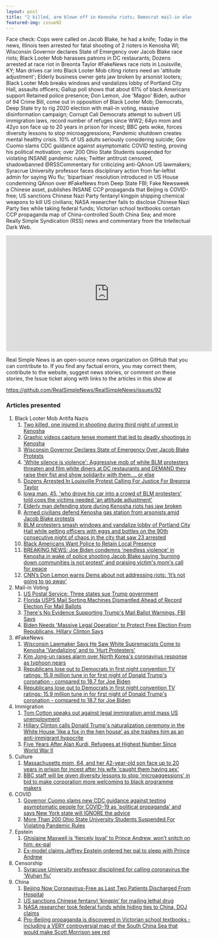 ```yaml
---
layout: post
title: "2 killed, arm blown off in Kenosha riots; Democrat mail-in election rigging; China chemical warfare"
featured-img: issue92
---
```

Face check: Cops were called on Jacob Blake, he had a knife;
Today in the news, Illinois teen arrested for fatal shooting of 2 rioters in Kenosha WI; Wisconsin Governor declares State of Emergency over Jacob Blake race riots; Black Looter Mob harasses patrons in DC restaurants; Dozens arrested at race riot in Breonta Taylor #FakeNews race riots in Louisville, KY; Man drives car into Black Looter Mob citing rioters need an 'attitude adjustment'; Elderly business owner gets jaw broken by arsonist looters; Black Looter Mob breaks windows and vandalizes lobby of Portland City Hall, assaults officers; Gallup poll shows that about 61% of black Americans support Retained police presence; Don Lemon, Joe 'Magoo' Biden, author of 94 Crime Bill, come out in opposition of Black Looter Mob; Democrats, Deep State try to rig 2020 election with mail-in voting, massive disinformation campaign; Corrupt Cali Democrats attempt to subvert US immigration laws, record number of refuges since WW2; 64yo mom and 42yo son face up to 20 years in prison for incest; BBC gets woke, forces diversity lessons to stop microaggressions; Pandemic shutdown creates mental healthy crisis. 10% of US adults seriously considering suicide; Gov Cuomo slams CDC guidance against asymptomatic COVID testing, proving his political motivation; over 200 Ohio State Students suspended for violating INSANE pandemic rules; Twitter antitrust censored, shadowbanned @RSSCommentary for criticizing anti-QAnon US lawmakers; Syracrue University professor faces disciplinary action from far-leftist admin for saying Wu flu; 'bipartisan' resolution introduced in US House condemning QAnon over #FakeNews from Deep State FBI; Fake Newsweek a Chinese asset, publishes INSANE CCP propaganda that Beijing is COVID-free; US sanctions Chinese Nazi Party fentanyl kingpin shipping chemical weapons to kill US civilians; NASA researcher fails to disclose Chinese Nazi Party ties while taking federal funds; Victorian school textbooks contain CCP propaganda map of China-controlled South China Sea; and more Really Simple Syndication (RSS) news and commentary from the Intellectual Dark Web.

<iframe width="560" height="315" src="https://www.youtube.com/embed/neeblpoFu8w
" frameborder="0" allow="accelerometer; autoplay; encrypted-media; gyroscope; picture-in-picture" allowfullscreen></iframe>

Real Simple News is an open-source news organization on GitHub that you can contribute to. If you find any factual errors, you may correct them, contribute to the website, suggest news stories, or comment on these stories, the Issue ticket along with links to the articles in this show at 

<https://github.com/RealSimpleNews/RealSimpleNews/issues/92>

### Articles presented

1. Black Looter Mob Antifa Nazis
   1. [Two killed, one injured in shooting during third night of unrest in Kenosha](https://nypost.com/2020/08/26/several-people-shot-on-third-night-of-unrest-in-kenosha/)
   1. [Graphic videos capture tense moment that led to deadly shootings in Kenosha](https://nypost.com/2020/08/26/videos-capture-wild-moments-that-led-to-deadly-shootings-in-kenosha/)
   1. [Wisconsin Governor Declares State of Emergency Over Jacob Blake Protests](https://www.newsweek.com/wisconsin-governor-declares-state-emergency-over-jacob-blake-protests-1527597)
   1. ['White silence is violence': Aggressive mob of white BLM protesters threaten and film white diners at DC restaurants and DEMAND they raise their fist and show solidarity with them.... or else](https://www.dailymail.co.uk/news/article-8664345/Aggressive-crowd-BLM-protesters-accost-white-diners-outside-DC-restaurants.html?ns_mchannel=rss&ns_campaign=1490&ito=1490)
   1. [Dozens Arrested In Louisville Protest Calling For Justice For Breonna Taylor](https://www.npr.org/sections/live-updates-protests-for-racial-justice/2020/08/26/906227546/at-least-64-arrested-in-louisville-protests-calling-for-justice-for-breonna-tayl?utm_medium=RSS&utm_campaign=news)
   1. [Iowa man, 45, 'who drove his car into a crowd of BLM protesters' told cops the victims needed 'an attitude adjustment'](https://www.dailymail.co.uk/news/article-8667459/Iowa-man-45-drove-car-BLM-protesters-said-victims-needed-attitude-adjustment.html?ns_mchannel=rss&ns_campaign=1490&ito=1490)
   1. [Elderly man defending store during Kenosha riots has jaw broken](https://nypost.com/2020/08/26/elderly-man-defending-store-during-kenosha-riots-has-jaw-broken/)
   1. [Armed civilians defend Kenosha gas station from arsonists amid Jacob Blake protests](https://nypost.com/2020/08/25/armed-civilians-defend-kenosha-gas-station-from-arsonists/)
   1. [BLM protesters smash windows and vandalize lobby of Portland City Hall while pelting officers with eggs and bottles on the 90th consecutive night of chaos in the city that saw 23 arrested](https://www.dailymail.co.uk/news/article-8666381/BLM-protesters-smash-windows-vandalize-lobby-Portland-City-Hall-riot-23-arrested.html?ns_mchannel=rss&ns_campaign=1490&ito=1490)
   1. [Black Americans Want Police to Retain Local Presence](https://news.gallup.com/poll/316571/black-americans-police-retain-local-presence.aspx)
   1. [BREAKING NEWS: Joe Biden condemns 'needless violence' in Kenosha in wake of police shooting Jacob Blake saying 'burning down communities is not protest' and praising victim's mom's call for peace](https://www.dailymail.co.uk/news/article-8667607/Biden-condemns-needless-violence-Kenosha.html?ns_mchannel=rss&ns_campaign=1490&ito=1490)
   1. [CNN’s Don Lemon warns Dems about not addressing riots: ‘It’s not going to go away’](https://nypost.com/2020/08/26/cnns-don-lemon-warns-dems-about-ignoring-riots-nationwide/)
1. Mail-in Voting
   1. [US Postal Service: Three states sue Trump government](https://www.bbc.com/news/world-us-canada-53914606)
   1. [Florida USPS Mail Sorting Machines Dismantled Ahead of Record Election For Mail Ballots](https://www.newsweek.com/florida-usps-mail-sorting-machines-dismantled-ahead-record-election-mail-ballots-1527825)
   1. [There's No Evidence Supporting Trump's Mail Ballot Warnings, FBI Says](https://www.npr.org/2020/08/26/906262573/theres-no-evidence-supporting-trump-s-mail-ballot-warnings-fbi-says?utm_medium=RSS&utm_campaign=news)
   1. [Biden Needs 'Massive Legal Operation' to Protect Free Election From Republicans, Hillary Clinton Says](https://www.newsweek.com/biden-needs-massive-legal-operation-protect-free-election-republicans-hillary-clinton-says-1527548)
1. #FakeNews
   1. [Wisconsin Lawmaker Says He Saw White Supremacists Come to Kenosha 'Vandalizing' and to 'Hurt Protesters'](https://www.newsweek.com/wisconsin-lawmaker-says-he-saw-white-supremacists-come-kenosha-vandalizing-hurt-protesters-1527856)
   1. [Kim Jong-un raises alarm over North Korea's coronavirus response as typhoon nears](https://www.telegraph.co.uk/news/2020/08/26/north-korean-leader-calls-coronavirus-prevention-help-typhoon/)
   1. [Republicans lose out to Democrats in first night convention TV ratings: 15.9 million tune in for first night of Donald Trump's coronation - compared to 18.7 for Joe Biden](https://techcrunch.com/2020/08/24/apple-ordered-to-not-block-epic-games-unreal-engine-but-fortnite-to-stay-off-app-store/)
   1. [Republicans lose out to Democrats in first night convention TV ratings: 15.9 million tune in for first night of Donald Trump's coronation - compared to 18.7 for Joe Biden](https://www.dailymail.co.uk/news/article-8663697/Republicans-lose-Democrats-night-convention-TV-ratings.html?ns_mchannel=rss&ns_campaign=1490&ito=1490)
1. Immigration
   1. [Tom Cotton speaks out against legal immigration amid mass US unemployment](https://nypost.com/2020/08/26/cotton-no-sense-importing-foreign-workers-amid-us-unemployment/)
   1. [Hillary Clinton calls Donald Trump's naturalization ceremony in the White House 'like a fox in the hen house' as she trashes him as an anti-immigrant hypocrite](https://www.dailymail.co.uk/news/article-8667425/Hillary-Clinton-calls-Trump-anti-immigrant-hypocrite-holding-naturalization-ceremony-WH.html?ns_mchannel=rss&ns_campaign=1490&ito=1490)
   1. [Five Years After Alan Kurdi, Refugees at Highest Number Since World War II](https://www.newsweek.com/five-years-after-alan-kurdi-refugees-highest-number-since-world-war-ii-1526377)
1. Culture
   1. [Massachusetts mom, 64, and her 42-year-old son face up to 20 years in prison for incest after his wife 'caught them having sex'](https://www.dailymail.co.uk/news/article-8667317/Mom-64-son-42-face-20-years-incest-wife-caught-having-sex.html?ns_mchannel=rss&ns_campaign=1490&ito=1490)
   1. [BBC staff will be given diversity lessons to stop 'microaggessions' in bid to make corporation more welcoming to black programme makers](https://www.dailymail.co.uk/news/article-8664451/BBC-staff-given-diversity-lessons-stop-microaggessions.html?ns_mchannel=rss&ns_campaign=1490&ito=1490)
1. COVID
   1. [Governor Cuomo slams new CDC guidance against testing asymptomatic people for COVID-19 as 'political propaganda' and says New York state will IGNORE the advice](https://www.dailymail.co.uk/news/article-8667759/Governor-Cuomo-slams-new-CDC-guidance-against-testing-asymptomatic-people.html?ns_mchannel=rss&ns_campaign=1490&ito=1490)
   1. [More Than 200 Ohio State University Students Suspended For Violating Pandemic Rules](https://www.npr.org/sections/coronavirus-live-updates/2020/08/25/906039378/more-than-200-ohio-state-university-students-suspended-for-violating-pandemic-ru?utm_medium=RSS&utm_campaign=news)
1. Epstein
   1. [Ghislaine Maxwell is ‘fiercely loyal’ to Prince Andrew, won’t snitch on him: ex-pal](https://nypost.com/2020/08/26/ghislaine-maxwell-fiercely-loyal-to-prince-andrew-ex-pal/)
   1. [Ex-model claims Jeffrey Epstein ordered her pal to sleep with Prince Andrew](https://nypost.com/2020/08/25/ex-model-claims-epstein-ordered-her-pal-to-sleep-with-prince-andrew/)
1. Censorship
   1. [Syracuse University professor disciplined for calling coronavirus the ‘Wuhan flu’](https://nypost.com/2020/08/25/syracuse-professor-disciplined-for-calling-coronavirus-the-wuhan-flu/)
1. China
   1. [Beijing Now Coronavirus-Free as Last Two Patients Discharged From Hospital](https://www.newsweek.com/beijing-coronavirus-free-hospital-patients-1527667)
   1. [US sanctions Chinese fentanyl ‘kingpin’ for mailing lethal drug](https://nypost.com/2020/08/25/us-sanctions-chinese-fentanyl-kingpin-for-mailing-lethal-drug/)
   1. [NASA researcher took federal funds while hiding ties to China, DOJ claims](https://nypost.com/2020/08/25/nasa-researcher-charged-with-taking-fed-funds-while-hiding-chinese-gov-ties/)
   1. [Pro-Beijing propaganda is discovered in Victorian school textbooks - including a VERY controversial map of the South China Sea that would make Scott Morrison see red](https://www.dailymail.co.uk/news/article-8664143/Pro-Beijing-propaganda-textbook-used-Victorian-schools.html?ns_mchannel=rss&ns_campaign=1490&ito=1490)
